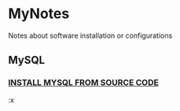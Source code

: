 MyNotes
=======

Notes about software installation or configurations

## MySQL
### [INSTALL MYSQL FROM SOURCE CODE](https://github.com/Marslo/MyNotes/blob/master/MySQL/MySQL_Installation_By_SourceCode.md#install-mysql-from-source-code)
:x


